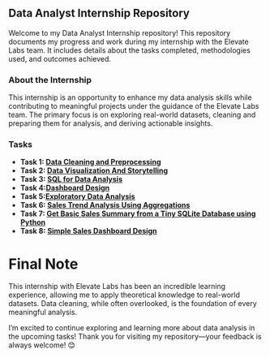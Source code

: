 ## Data Analyst Internship Repository

Welcome to my Data Analyst Internship repository! This repository documents my progress and work during my internship with the Elevate Labs team. It includes details about the tasks completed, methodologies used, and outcomes achieved.

### About the Internship

This internship is an opportunity to enhance my data analysis skills while contributing to meaningful projects under the guidance of the Elevate Labs team. The primary focus is on exploring real-world datasets, cleaning and preparing them for analysis, and deriving actionable insights.

### Tasks

- **Task 1: [Data Cleaning and Preprocessing](https://github.com/saurabhtikadar/DATA-ANALYST-INTERNS/blob/main/Task%201/Data%20Cleaning%20and%20Preprocessing.md)**
- **Task 2: [Data Visualization And Storytelling](https://github.com/saurabhtikadar/DATA-ANALYST-INTERNS/blob/main/Task%202/Data%20Visualization%20and%20Storytelling.md)**
- **Task 3: [SQL for Data Analysis](https://github.com/saurabhtikadar/DATA-ANALYST-INTERNS/blob/main/Task%203/SQL%20for%20Data%20Analysis.md)**
- **Task 4:[Dashboard Design](https://github.com/saurabhtikadar/DATA-ANALYST-INTERNS/blob/main/Task%204/Dashboard%20Design.md)**
- **Task 5:[Exploratory Data Analysis](https://github.com/saurabhtikadar/DATA-ANALYST-INTERNS/blob/main/Task%205/Exploratory%20Data%20Analysis.md)**
- **Task 6: [Sales Trend Analysis Using Aggregations](https://github.com/saurabhtikadar/DATA-ANALYST-INTERNS/blob/main/Task%206/Sales%20Trend%20Analysis%20Using%20Aggregations.md)**
- **Task 7: [Get Basic Sales Summary from a Tiny SQLite Database using Python](https://github.com/saurabhtikadar/DATA-ANALYST-INTERNS/blob/main/Task%207/Get%20Basic%20Sales%20Summary%20from%20a%20Tiny%20SQLite%20Database%20using%20Python.md)**
- **Task 8: [Simple Sales Dashboard Design](https://github.com/saurabhtikadar/DATA-ANALYST-INTERNS/blob/main/Task%208/Simple%20Sales%20Dashboard%20Design.md)**
# Final Note
This internship with Elevate Labs has been an incredible learning experience, allowing me to apply theoretical knowledge to real-world datasets. Data cleaning, while often overlooked, is the foundation of every meaningful analysis.

I’m excited to continue exploring and learning more about data analysis in the upcoming tasks! Thank you for visiting my repository—your feedback is always welcome! 😊
